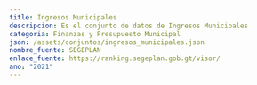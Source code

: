 ```yaml
---
title: Ingresos Municipales
descripcion: Es el conjunto de datos de Ingresos Municipales
categoria: Finanzas y Presupuesto Municipal
json: /assets/conjuntos/ingresos_municipales.json
nombre_fuente: SEGEPLAN
enlace_fuente: https://ranking.segeplan.gob.gt/visor/
ano: "2021"
---
```

